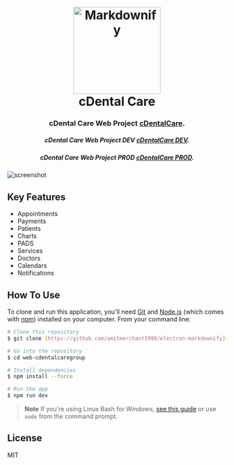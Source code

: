 
<h1 align="center">
  <br>
  <a href="https://cdentalcaregroup-fcdc9.web.app"><img src="https://firebasestorage.googleapis.com/v0/b/cdentalcaregroup-fcdc9.appspot.com/o/Logos%2Fmain_logo.png?alt=media&token=d70a9685-7b64-4491-aea1-5b59dbda3ac8" alt="Markdownify" width="200"></a>
  <br>
  cDental Care
  <br>
</h1>

<h3 align="center">cDental Care Web Project <a href="https://cdentalcaregroup-fcdc9.web.app" target="_blank">cDentalCare</a>.</h3>


<h5 align="center">cDental Care Web Project DEV <a href="https://cdentalcaregroupdev.web.app/" target="_blank">cDentalCare DEV</a>.</h5>
<h5 align="center">cDental Care Web Project PROD <a href="https://cdentalcaregroup-fcdc9.web.app/" target="_blank">cDentalCare PROD</a>.</h5>


![screenshot](https://firebasestorage.googleapis.com/v0/b/cdentalcaregroup-fcdc9.appspot.com/o/Screenshot%202023-12-19%20at%209.54.51.png?alt=media&token=ec617371-ed9a-4229-b4f3-500cf57f1704)

## Key Features

* Appointments
* Payments
* Patients
* Charts
* PADS
* Services
* Doctors
* Calendars
* Notifications
 

## How To Use

To clone and run this application, you'll need [Git](https://git-scm.com) and [Node.js](https://nodejs.org/en/download/) (which comes with [npm](http://npmjs.com)) installed on your computer. From your command line:

```bash
# Clone this repository
$ git clone [https://github.com/amitmerchant1990/electron-markdownify](https://github.com/imadiaz/web-cdentalcaregroup.git)

# Go into the repository
$ cd web-cdentalcaregroup

# Install dependencies
$ npm install --force

# Run the app
$ npm run dev
```

> **Note**
> If you're using Linux Bash for Windows, [see this guide](https://www.howtogeek.com/261575/how-to-run-graphical-linux-desktop-applications-from-windows-10s-bash-shell/) or use `node` from the command prompt.


## License

MIT

